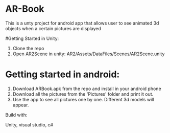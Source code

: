 # AR-Book
This is a unty project for android app that allows user to see animated 3d objects when a certain pictures are displayed

#Getting Started in Unity:
1. Clone the repo 
2. Open AR2Scene in unity: AR2/Assets/DataFiles/Scenes/AR2Scene.unity

# Getting started in android:
1. Download ARBook.apk from the repo and install in your android phone
2. Download all the pictures from the 'Pictures' folder and print it out. 
3. Use the app to see all pictures one by one. Different 3d models will appear.


Build with:

Unity, visual studio, c#
